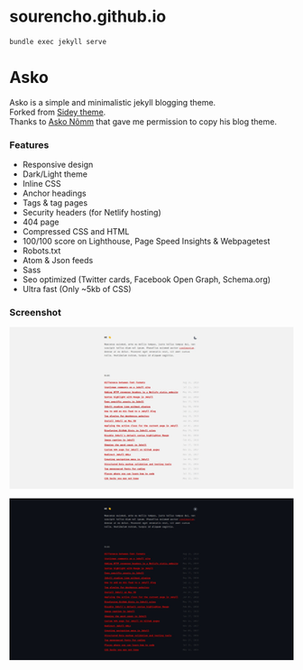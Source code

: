 # sourencho.github.io

```
bundle exec jekyll serve
```

# Asko

Asko is a simple and minimalistic jekyll blogging theme.  
Forked from [Sidey theme](https://github.com/ronv/sidey).  
Thanks to [Asko Nõmm](https://www.askonomm.com/) that gave me permission to copy his blog theme.

### Features

- Responsive design
- Dark/Light theme
- Inline CSS
- Anchor headings
- Tags & tag pages
- Security headers (for Netlify hosting)
- 404 page
- Compressed CSS and HTML
- 100/100 score on Lighthouse, Page Speed Insights & Webpagetest
- Robots.txt
- Atom & Json feeds
- Sass
- Seo optimized (Twitter cards, Facebook Open Graph, Schema.org)
- Ultra fast (Only ~5kb of CSS)

### Screenshot

![Screenshot light](screenshot-light.png)

![Screenshot dark](screenshot-dark.png)
